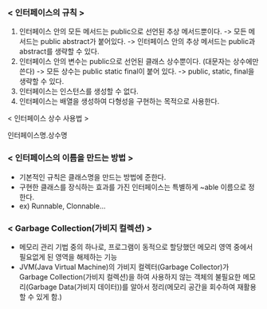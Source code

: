 ### < 인터페이스의 규칙 >

1. 인터페이스 안의 모든 메서드는 public으로 선언된 추상 메서드뿐이다.
   -> 모든 메서드는 public abstract가 붙어있다.
   -> 인터페이스 안의 추상 메서드는 public과 abstract를 생략할 수 있다.
2. 인터페이스 안의 변수는 public으로 선언된 클래스 상수뿐이다. (대문자는 상수에만 쓴다)
   -> 모든 상수는 public static final이 붙어 있다.
   -> public, static, final을 생략할 수 있다.
3. 인터페이스는 인스턴스를 생성할 수 없다.
4. 인터페이스는 배열을 생성하여 다형성을 구현하는 목적으로 사용한다.

< 인터페이스 상수 사용법 >

인터페이스명.상수명

### < 인터페이스의 이름을 만드는 방법 >

- 기본적인 규칙은 클래스명을 만드는 방법에 준한다.
- 구현한 클래스를 장식하는 효과를 가진 인터페이스는 특별하게 ~able 이름으로 정한다.
- ex) Runnable, Clonnable...

### < Garbage Collection(가비지 컬렉션) >

- 메모리 관리 기법 중의 하나로, 프로그램이 동적으로 할당했던 메모리 영역 중에서 필요없게 된 영역을 해제하는 기능
- JVM(Java Virtual Machine)의 가비지 컬렉터(Garbage Collector)가 Garbage Collection(가비지 컬렉션)을 하여 사용하지 않는 객체의 불필요한 메모리(Garbage Data(가비지 데이터))를 알아서 정리(메모리 공간을 회수하여 재활용할 수 있게 함.)
